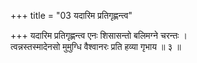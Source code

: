 +++
title = "03 यदारिम प्रतिगृह्णन्त्व"

+++
यदारिम प्रतिगृह्णन्त्व एनः शिसासन्तो बलिमग्ने चरन्तः ।  
त्वन्नस्तस्मादेनसो मुमुग्धि वैश्वानरः प्रति हव्या गृभाय ॥ ३ ॥